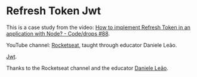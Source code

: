 # Refresh Token Jwt
This is a case study from the video: [How to implement Refresh Token in an application with Node? - Code/drops #88](https://www.youtube.com/watch?v=RaweREhpBX8).

YouTube channel: [Rocketseat](https://www.youtube.com/channel/UCSfwM5u0Kce6Cce8_S72olg), taught through educator Daniele Leão.

[Jwt](https://jwt.io/).

Thanks to the Rocketseat channel and the educator [Daniele Leão](https://www.youtube.com/c/DanieleLe%C3%A3o).
